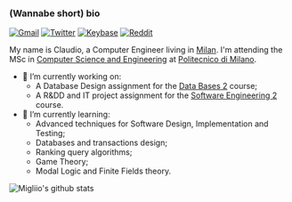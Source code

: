 ### (Wannabe short) bio

[![Gmail](https://img.shields.io/static/v1?style=for-the-badge&message=Gmail&color=EA4335&logo=Gmail&logoColor=FFFFFF&label=)](mailto:migliorelliclaudio@gmail.com)
[![Twitter](https://img.shields.io/static/v1?style=for-the-badge&message=Twitter&color=1DA1F2&logo=Twitter&logoColor=FFFFFF&label=)](https://twitter.com/migliio)
[![Keybase](https://img.shields.io/static/v1?style=for-the-badge&message=Keybase&color=33A0FF&logo=Keybase&logoColor=FFFFFF&label=)](https://keybase.io/miglio/pgp_keys.asc)
[![Reddit](https://img.shields.io/static/v1?style=for-the-badge&message=Reddit&color=FF4500&logo=Reddit&logoColor=FFFFFF&label=)](https://www.reddit.com/user/migliio)

My name is Claudio, a Computer Engineer living in [Milan](https://goo.gl/maps/xKjoMDEyRpdjAkbe8). I'm attending the MSc in [Computer Science and Engineering](https://www4.ceda.polimi.it/manifesti/manifesti/controller/ManifestoPublic.do?check_params=1&aa=2021&k_corso_la=481&lang=EN&k_indir=T2A&__pj0=0&__pj1=24fcaca386b342c57fa9fac710f8934e) at [Politecnico di Milano](https://en.wikipedia.org/wiki/Polytechnic_University_of_Milan).
- 🔭 I’m currently working on:
  - A Database Design assignment for the [Data Bases 2](https://www11.ceda.polimi.it/schedaincarico/schedaincarico/controller/scheda_pubblica/SchedaPublic.do?&evn_default=evento&c_classe=764664&__pj0=0&__pj1=57616c3a06dcdffe28aed6528f608244) course;
  - A R&DD and IT project assignment for the [Software Engineering 2](https://www11.ceda.polimi.it/schedaincarico/schedaincarico/controller/scheda_pubblica/SchedaPublic.do?&evn_default=evento&c_classe=763895&__pj0=0&__pj1=93b06ac8ae692defe45f50d1d9b32091) course.
- 🌱 I’m currently learning:
  - Advanced techniques for Software Design, Implementation and Testing;
  - Databases and transactions design;
  - Ranking query algorithms;
  - Game Theory;
  - Modal Logic and Finite Fields theory.

![Migliio's github stats](https://github-readme-stats.vercel.app/api?username=migliio&show_icons=true&hide_border=true)

